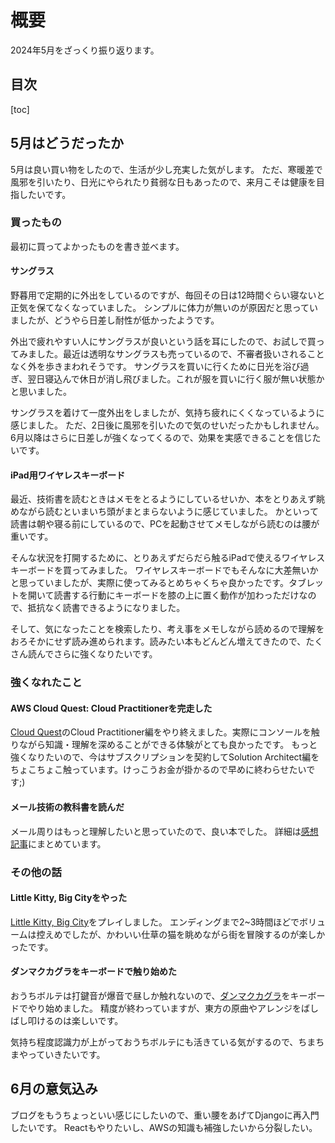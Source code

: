 # 概要

2024年5月をざっくり振り返ります。

## 目次

[toc]

## 5月はどうだったか

5月は良い買い物をしたので、生活が少し充実した気がします。
ただ、寒暖差で風邪を引いたり、日光にやられたり貧弱な日もあったので、来月こそは健康を目指したいです。

### 買ったもの

最初に買ってよかったものを書き並べます。

#### サングラス

野暮用で定期的に外出をしているのですが、毎回その日は12時間ぐらい寝ないと正気を保てなくなっていました。
シンプルに体力が無いのが原因だと思っていましたが、どうやら日差し耐性が低かったようです。

外出で疲れやすい人にサングラスが良いという話を耳にしたので、お試しで買ってみました。最近は透明なサングラスも売っているので、不審者扱いされることなく外を歩きまわれそうです。
サングラスを買いに行くために日光を浴び過ぎ、翌日寝込んで休日が消し飛びました。これが服を買いに行く服が無い状態かと思いました。

サングラスを着けて一度外出をしましたが、気持ち疲れにくくなっているように感じました。
ただ、2日後に風邪を引いたので気のせいだったかもしれません。6月以降はさらに日差しが強くなってくるので、効果を実感できることを信じたいです。

#### iPad用ワイヤレスキーボード

最近、技術書を読むときはメモをとるようにしているせいか、本をとりあえず眺めながら読むといまいち頭がまとまらないように感じていました。
かといって読書は朝や寝る前にしているので、PCを起動させてメモしながら読むのは腰が重いです。

そんな状況を打開するために、とりあえずだらだら触るiPadで使えるワイヤレスキーボードを買ってみました。
ワイヤレスキーボードでもそんなに大差無いかと思っていましたが、実際に使ってみるとめちゃくちゃ良かったです。タブレットを開いて読書する行動にキーボードを膝の上に置く動作が加わっただけなので、抵抗なく読書できるようになりました。

そして、気になったことを検索したり、考え事をメモしながら読めるので理解をおろそかにせず読み進められます。読みたい本もどんどん増えてきたので、たくさん読んでさらに強くなりたいです。

### 強くなれたこと

#### AWS Cloud Quest: Cloud Practitionerを完走した

[Cloud Quest](https://aws.amazon.com/jp/training/digital/aws-cloud-quest/)のCloud Practitioner編をやり終えました。実際にコンソールを触りながら知識・理解を深めることができる体験がとても良かったです。
もっと強くなりたいので、今はサブスクリプションを契約してSolution Architect編をちょこちょこ触っています。けっこうお金が掛かるので早めに終わらせたいです;)

#### メール技術の教科書を読んだ

メール周りはもっと理解したいと思っていたので、良い本でした。
詳細は[感想記事](https://a-pompom.net/article/book_report/infrastructure/mail-textbook/)にまとめています。

### その他の話

#### Little Kitty, Big Cityをやった

[Little Kitty, Big City](https://store-jp.nintendo.com/list/software/70010000064798.html)をプレイしました。
エンディングまで2~3時間ほどでボリュームは控えめでしたが、かわいい仕草の猫を眺めながら街を冒険するのが楽しかったです。

#### ダンマクカグラをキーボードで触り始めた

おうちボルテは打鍵音が爆音で昼しか触れないので、[ダンマクカグラ](https://danmaku.jp/)をキーボードでやり始めました。
精度が終わっていますが、東方の原曲やアレンジをばしばし叩けるのは楽しいです。

気持ち程度認識力が上がっておうちボルテにも活きている気がするので、ちまちまやっていきたいです。

## 6月の意気込み

ブログをもうちょっといい感じにしたいので、重い腰をあげてDjangoに再入門したいです。
Reactもやりたいし、AWSの知識も補強したいから分裂したい。
